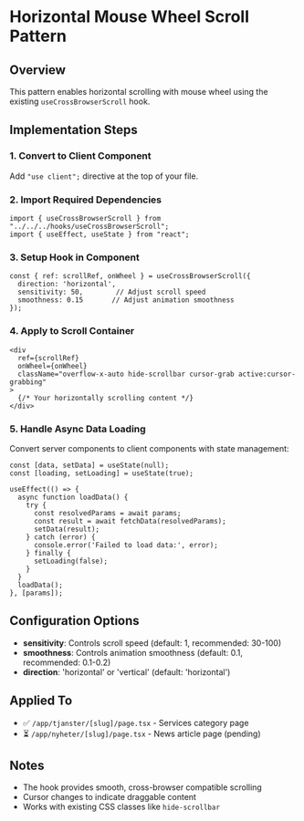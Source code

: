 # Horizontal Mouse Wheel Scroll Pattern

## Overview
This pattern enables horizontal scrolling with mouse wheel using the existing `useCrossBrowserScroll` hook.

## Implementation Steps

### 1. Convert to Client Component
Add `"use client";` directive at the top of your file.

### 2. Import Required Dependencies
```tsx
import { useCrossBrowserScroll } from "../../../hooks/useCrossBrowserScroll";
import { useEffect, useState } from "react";
```

### 3. Setup Hook in Component
```tsx
const { ref: scrollRef, onWheel } = useCrossBrowserScroll({ 
  direction: 'horizontal',
  sensitivity: 50,        // Adjust scroll speed
  smoothness: 0.15       // Adjust animation smoothness
});
```

### 4. Apply to Scroll Container
```tsx
<div 
  ref={scrollRef}
  onWheel={onWheel}
  className="overflow-x-auto hide-scrollbar cursor-grab active:cursor-grabbing"
>
  {/* Your horizontally scrolling content */}
</div>
```

### 5. Handle Async Data Loading
Convert server components to client components with state management:

```tsx
const [data, setData] = useState(null);
const [loading, setLoading] = useState(true);

useEffect(() => {
  async function loadData() {
    try {
      const resolvedParams = await params;
      const result = await fetchData(resolvedParams);
      setData(result);
    } catch (error) {
      console.error('Failed to load data:', error);
    } finally {
      setLoading(false);
    }
  }
  loadData();
}, [params]);
```

## Configuration Options

- **sensitivity**: Controls scroll speed (default: 1, recommended: 30-100)
- **smoothness**: Controls animation smoothness (default: 0.1, recommended: 0.1-0.2)
- **direction**: 'horizontal' or 'vertical' (default: 'horizontal')

## Applied To
- ✅ `/app/tjanster/[slug]/page.tsx` - Services category page
- ⏳ `/app/nyheter/[slug]/page.tsx` - News article page (pending)

## Notes
- The hook provides smooth, cross-browser compatible scrolling
- Cursor changes to indicate draggable content
- Works with existing CSS classes like `hide-scrollbar`
